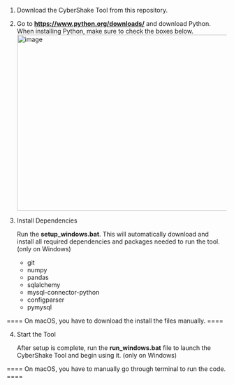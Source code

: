 1. Download the CyberShake Tool from this repository. 

2. Go to **https://www.python.org/downloads/** and download Python.  
When installing Python, make sure to check the boxes below. <img width="656" height="402" alt="image" src="https://github.com/user-attachments/assets/b95ef23a-ac5f-4f5e-afd6-9dd7a5cf573f" />

3. Install Dependencies

   Run the **setup_windows.bat**. 
   This will automatically download and install all required dependencies and packages needed to run the tool. (only on Windows)
   
   - git
   - numpy
   - pandas
   - sqlalchemy
   - mysql-connector-python
   - configparser
   - pymysql
  
==== On macOS, you have to download the install the files manually. ====
   
4. Start the Tool 

    After setup is complete, run the **run_windows.bat** file to launch the CyberShake Tool and begin using it. (only on Windows)

==== On macOS, you have to manually go through terminal to run the code. ====



